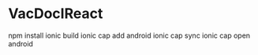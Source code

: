 # VacDocIReact

npm install
ionic build
ionic cap add android
ionic cap sync
ionic cap open android
